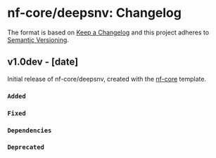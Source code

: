 # nf-core/deepsnv: Changelog

The format is based on [Keep a Changelog](https://keepachangelog.com/en/1.0.0/)
and this project adheres to [Semantic Versioning](https://semver.org/spec/v2.0.0.html).

## v1.0dev - [date]

Initial release of nf-core/deepsnv, created with the [nf-core](https://nf-co.re/) template.

### `Added`

### `Fixed`

### `Dependencies`

### `Deprecated`
